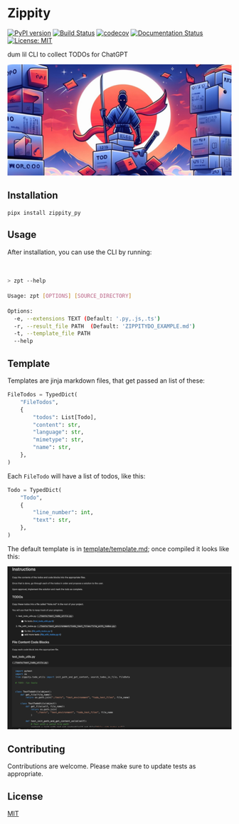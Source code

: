 # Zippity

[![PyPI version](https://badge.fury.io/py/zippity.svg)](https://badge.fury.io/py/zippity)
[![Build Status](https://travis-ci.com/ChatGPT/zippity.svg?branch=master)](https://travis-ci.com/ChatGPT/zippity)
[![codecov](https://codecov.io/gh/ChatGPT/zippity/branch/master/graph/badge.svg)](https://codecov.io/gh/ChatGPT/zippity)
[![Documentation Status](https://readthedocs.org/projects/zippity/badge/?version=latest)](https://zippity.readthedocs.io/en/latest/?badge=latest)
[![License: MIT](https://img.shields.io/badge/License-MIT-yellow.svg)](https://opensource.org/licenses/MIT)

 dum lil CLI to collect TODOs for ChatGPT

![alt text](cover.png)

## Installation

```shell
pipx install zippity_py
```

## Usage

After installation, you can use the CLI by running:

```bash


> zpt --help

Usage: zpt [OPTIONS] [SOURCE_DIRECTORY]

Options:
  -e, --extensions TEXT (Default: '.py,.js,.ts')
  -r, --result_file PATH  (Default: 'ZIPPITYDO_EXAMPLE.md')
  -t, --template_file PATH
  --help    
```

## Template

Templates are jinja markdown files, that get passed an list of these:

```python
FileTodos = TypedDict(
    "FileTodos",
    {
        "todos": List[Todo],
        "content": str,
        "language": str,
        "mimetype": str,
        "name": str,
    },
)
```

Each `FileTodo` will have a list of todos, like this:

```python
Todo = TypedDict(
    "Todo",
    {
        "line_number": int,
        "text": str,
    },
)
```

The default template is in [template/template.md](zippity/template/default.md.jinja); once compiled it looks like this:

![Screenshot](screenshot.png)

## Contributing

Contributions are welcome. Please make sure to update tests as appropriate.

## License

[MIT](https://choosealicense.com/licenses/mit/)
